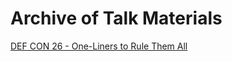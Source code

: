 # Archive of Talk Materials

[DEF CON 26 - One-Liners to Rule Them All](defcon/26/One-Liners%20to%20Rule%20Them%20All.pdf)
